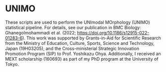 # UNIMO
These scripts are used to perform the UNImodal MOrphology (UNIMO) statistical pipeline. For details, see our publication in BMC Biology: Ghanegolmohammadi et al. (2022; https://doi.org/10.1186/s12915-022-01283-6). This work was supported by Grants-in-Aid for Scientific Research from the Ministry of Education, Culture, Sports, Science and Technology, Japan (19H03205), and the Cross-ministerial Strategic Innovation Promotion Program (SIP) to Prof. Yoshikazu Ohya. Additionally, I received an MEXT scholarship (160693) as part of my PhD program at the University of Tokyo.
